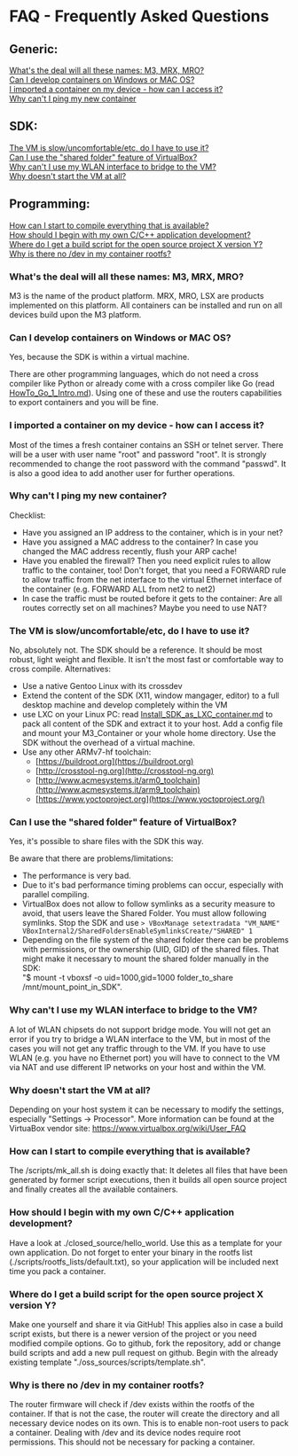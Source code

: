 # FAQ - Frequently Asked Questions

## Generic:
[What's the deal will all these names: M3, MRX, MRO?](#generic_1)<br>
[Can I develop containers on Windows or MAC OS?](#generic_2)<br>
[I imported a container on my device - how can I access it?](#generic_3)<br>
[Why can't I ping my new container](#generic_4)<br>

## SDK:
[The VM is slow/uncomfortable/etc, do I have to use it?](#sdk_1)<br>
[Can I use the "shared folder" feature of VirtualBox?](#sdk_2)<br>
[Why can't I use my WLAN interface to bridge to the VM?](#sdk_3)<br>
[Why doesn't start the VM at all?](#sdk_4)<br>

## Programming:
[How can I start to compile everything that is available?](#programming_1)<br>
[How should I begin with my own C/C++ application development?](#programming_2)<br>
[Where do I get a build script for the open source project X version Y?](#programming_3)<br>
[Why is there no /dev in my container rootfs?](#programming_4)<br>

### <a name="generic_1">What's the deal will all these names: M3, MRX, MRO?</a>
M3 is the name of the product platform. MRX, MRO, LSX are products implemented on this platform. All containers can be installed and run on all devices build upon the M3 platform.

### <a name="generic_2">Can I develop containers on Windows or MAC OS?</a>
Yes, because the SDK is within a virtual machine.

There are other programming languages, which do not need a cross compiler like Python or already come with a cross compiler like Go (read [HowTo_Go_1_Intro.md](HowTo_Go_1_Intro.md)). Using one of these and use the routers capabilities to export containers and you will be fine.

### <a name="generic_3">I imported a container on my device - how can I access it?</a>
Most of the times a fresh container contains an SSH or telnet server. There will be a user with user name "root" and password "root". It is strongly recommended to change the root password with the command "passwd". It is also a good idea to add another user for further operations.

### <a name="generic_4">Why can't I ping my new container?</a>
Checklist:

- Have you assigned an IP address to the container, which is in your net?
- Have you assigned a MAC address to the container? In case you changed the MAC address recently, flush your ARP cache!
- Have you enabled the firewall? Then you need explicit rules to allow traffic to the container, too! Don't forget, that you need a FORWARD rule to allow traffic from the net interface to the virtual Ethernet interface of the container (e.g. FORWARD ALL from net2 to net2)
- In case the traffic must be routed before it gets to the container: Are all routes correctly set on all machines? Maybe you need to use NAT?

### <a name="sdk_1">The VM is slow/uncomfortable/etc, do I have to use it?</a>
No, absolutely not. The SDK should be a reference. It should be most robust, light weight and flexible. It isn't the most fast or comfortable way to cross compile. Alternatives:

- Use a native Gentoo Linux with its crossdev
- Extend the content of the SDK (X11, window mangager, editor) to a full desktop machine and develop completely within the VM
- use LXC on your Linux PC: read [Install_SDK_as_LXC_container.md](Install_SDK_as_LXC_container.md) to pack all content of the SDK and extract it to your host. Add a config file and mount your M3_Container or your whole home directory. Use the SDK without the overhead of a virtual machine.
- Use any other ARMv7-hf toolchain:
    - [https://buildroot.org](https://buildroot.org)
    - [http://crosstool-ng.org](http://crosstool-ng.org)
    - [http://www.acmesystems.it/arm0_toolchain](http://www.acmesystems.it/arm9_toolchain)
    - [https://www.yoctoproject.org](https://www.yoctoproject.org/)

### <a name="sdk_2">Can I use the "shared folder" feature of VirtualBox?</a>
Yes, it's possible to share files with the SDK this way.

Be aware that there are problems/limitations:

- The performance is very bad.
- Due to it's bad performance timing problems can occur, especially with parallel compiling.
- VirtualBox does not allow to follow symlinks as a security measure to avoid, that users leave the Shared Folder. You must allow following symlinks. Stop the SDK and use `> VBoxManage setextradata "VM_NAME" VBoxInternal2/SharedFoldersEnableSymlinksCreate/"SHARED" 1`
- Depending on the file system of the shared folder there can be problems with permissions, or the ownership (UID, GID) of the shared files. That might make it necessary to mount the shared folder manually in the SDK:<br>
"$ mount -t vboxsf -o uid=1000,gid=1000 folder_to_share /mnt/mount_point_in_SDK". 

### <a name="sdk_3">Why can't I use my WLAN interface to bridge to the VM?</a>
A lot of WLAN chipsets do not support bridge mode. You will not get an error if you try to bridge a WLAN interface to the VM, but in most of the cases you will not get any traffic through to the VM. If you have to use WLAN (e.g. you have no Ethernet port) you will have to connect to the VM via NAT and use different IP networks on your host and within the VM.

### <a name="sdk_3">Why doesn't start the VM at all?</a>
Depending on your host system it can be necessary to modify the settings, especially "Settings -> Processor". More information can be found at the VirtuaBox vendor site: https://www.virtualbox.org/wiki/User_FAQ

### <a name="programming_1">How can I start to compile everything that is available?</a>
The /scripts/mk_all.sh is doing exactly that: It deletes all files that have been generated by former script executions, then it builds all open source project and finally creates all the available containers.

### <a name="programming_2">How should I begin with my own C/C++ application development?</a>
Have a look at ./closed_source/hello_world. Use this as a template for your own application. Do not forget to enter your binary in the rootfs list (./scripts/rootfs_lists/default.txt), so your application will be included next time you pack a container.

### <a name="programming_3">Where do I get a build script for the open source project X version Y?</a>
Make one yourself and share it via GitHub! This applies also in case a build script exists, but there is a newer version of the project or you need modified compile options. Go to github, fork the repository, add or change build scripts and add a new pull request on github. Begin with the already existing template "./oss_sources/scripts/template.sh".

### <a name="programming_4">Why is there no /dev in my container rootfs?</a>
The router firmware will check if /dev exists within the rootfs of the container. If that is not the case, the router will create the directory and all necessary device nodes on its own. This is to enable non-root users to pack a container. Dealing with /dev and its device nodes require root permissions. This should not be necessary for packing a container.


<br><br><br><br><br><br><br><br><br><br><br><br><br><br><br><br><br><br><br><br><br><br><br><br><br><br><br><br><br><br><br><br><br><br><br><br><br><br><br><br><br><br><br><br>